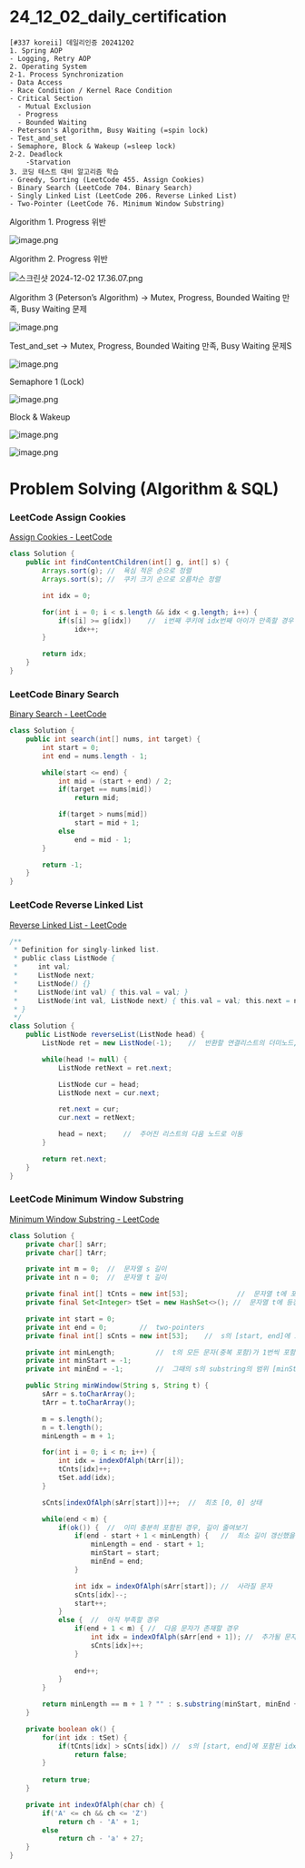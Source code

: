 # 24_12_02_daily_certification

```
[#337 koreii] 데일리인증 20241202
1. Spring AOP
- Logging, Retry AOP
2. Operating System
2-1. Process Synchronization
- Data Access
- Race Condition / Kernel Race Condition
- Critical Section
  - Mutual Exclusion
  - Progress
  - Bounded Waiting
- Peterson's Algorithm, Busy Waiting (=spin lock)
- Test_and_set
- Semaphore, Block & Wakeup (=sleep lock)
2-2. Deadlock
	-Starvation
3. 코딩 테스트 대비 알고리즘 학습
- Greedy, Sorting (LeetCode 455. Assign Cookies)
- Binary Search (LeetCode 704. Binary Search)
- Singly Linked List (LeetCode 206. Reverse Linked List)
- Two-Pointer (LeetCode 76. Minimum Window Substring)
```

Algorithm 1. Progress 위반

![image.png](24_12_02_daily_certification%2014f154b2a3b8803e84dbccc27efb271d/image.png)

Algorithm 2. Progress 위반

![스크린샷 2024-12-02 17.36.07.png](24_12_02_daily_certification%2014f154b2a3b8803e84dbccc27efb271d/%25E1%2584%2589%25E1%2585%25B3%25E1%2584%258F%25E1%2585%25B3%25E1%2584%2585%25E1%2585%25B5%25E1%2586%25AB%25E1%2584%2589%25E1%2585%25A3%25E1%2586%25BA_2024-12-02_17.36.07.png)

Algorithm 3 (Peterson’s Algorithm) → Mutex, Progress, Bounded Waiting 만족, Busy Waiting 문제

![image.png](24_12_02_daily_certification%2014f154b2a3b8803e84dbccc27efb271d/image%201.png)

Test_and_set → Mutex, Progress, Bounded Waiting 만족, Busy Waiting 문제S

![image.png](24_12_02_daily_certification%2014f154b2a3b8803e84dbccc27efb271d/image%202.png)

Semaphore 1 (Lock)

![image.png](24_12_02_daily_certification%2014f154b2a3b8803e84dbccc27efb271d/image%203.png)

Block & Wakeup

![image.png](24_12_02_daily_certification%2014f154b2a3b8803e84dbccc27efb271d/image%204.png)

![image.png](24_12_02_daily_certification%2014f154b2a3b8803e84dbccc27efb271d/image%205.png)

# Problem Solving (Algorithm & SQL)

### LeetCode **Assign Cookies**

[Assign Cookies - LeetCode](https://leetcode.com/problems/assign-cookies/description/)

```java
class Solution {
    public int findContentChildren(int[] g, int[] s) {
        Arrays.sort(g); //  욕심 적은 순으로 정렬
        Arrays.sort(s); //  쿠키 크기 순으로 오름차순 정렬

        int idx = 0;

        for(int i = 0; i < s.length && idx < g.length; i++) {
            if(s[i] >= g[idx])    //  i번째 쿠키에 idx번째 아이가 만족할 경우
                idx++;
        }

        return idx;
    }
}
```

### LeetCode Binary Search

[Binary Search - LeetCode](https://leetcode.com/problems/binary-search/description/)

```java
class Solution {
    public int search(int[] nums, int target) {
        int start = 0;
        int end = nums.length - 1;

        while(start <= end) {
            int mid = (start + end) / 2;
            if(target == nums[mid])
                return mid;

            if(target > nums[mid])
                start = mid + 1;
            else
                end = mid - 1;
        }

        return -1;
    }
}
```

### LeetCode **Reverse Linked List**

[Reverse Linked List - LeetCode](https://leetcode.com/problems/reverse-linked-list/description/)

```java
/**
 * Definition for singly-linked list.
 * public class ListNode {
 *     int val;
 *     ListNode next;
 *     ListNode() {}
 *     ListNode(int val) { this.val = val; }
 *     ListNode(int val, ListNode next) { this.val = val; this.next = next; }
 * }
 */
class Solution {
    public ListNode reverseList(ListNode head) {
        ListNode ret = new ListNode(-1);    //  반환할 연결리스트의 더미노드, head는 ret.next임

        while(head != null) {
            ListNode retNext = ret.next;

            ListNode cur = head;
            ListNode next = cur.next;

            ret.next = cur;
            cur.next = retNext;

            head = next;    //  주어진 리스트의 다음 노드로 이동
        }

        return ret.next;
    }
}
```

### LeetCode **Minimum Window Substring**

[Minimum Window Substring - LeetCode](https://leetcode.com/problems/minimum-window-substring/description/)

```java
class Solution {
    private char[] sArr;
    private char[] tArr;

    private int m = 0;  //  문자열 s 길이
    private int n = 0;  //  문자열 t 길이

    private final int[] tCnts = new int[53];            //  문자열 t에 포함된 각 문자의 등장 횟수
    private final Set<Integer> tSet = new HashSet<>(); //  문자열 t에 등장하는 문자 종류 ('A' - 'Z' : 1 ~ 26, 'a' - 'z' : 27 ~ 52)  

    private int start = 0;
    private int end = 0;        //  two-pointers
    private final int[] sCnts = new int[53];    //  s의 [start, end]에 포함된 각 문자의 등장 횟수

    private int minLength;          //  t의 모든 문자(중복 포함)가 1번씩 포함되게 하는 s의 substring의 최소 길이
    private int minStart = -1;
    private int minEnd = -1;        //  그때의 s의 substring의 범위 [minStart, minEnd]

    public String minWindow(String s, String t) {
        sArr = s.toCharArray();
        tArr = t.toCharArray();

        m = s.length();
        n = t.length();
        minLength = m + 1;

        for(int i = 0; i < n; i++) {
            int idx = indexOfAlph(tArr[i]);
            tCnts[idx]++;
            tSet.add(idx);
        }

        sCnts[indexOfAlph(sArr[start])]++;  //  최초 [0, 0] 상태

        while(end < m) {
            if(ok()) {  //  이미 충분히 포함된 경우, 길이 줄여보기
                if(end - start + 1 < minLength) {   //  최소 길이 갱신했을 경우
                    minLength = end - start + 1;
                    minStart = start;
                    minEnd = end;
                }

                int idx = indexOfAlph(sArr[start]); //  사라질 문자
                sCnts[idx]--;
                start++;
            }
            else {  //  아직 부족할 경우
                if(end + 1 < m) { //  다음 문자가 존재할 경우
                    int idx = indexOfAlph(sArr[end + 1]); //  추가될 문자
                    sCnts[idx]++;
                }
                
                end++;
            }
        }

        return minLength == m + 1 ? "" : s.substring(minStart, minEnd + 1);
    }

    private boolean ok() {
        for(int idx : tSet) {
            if(tCnts[idx] > sCnts[idx]) //  s의 [start, end]에 포함된 idx 문자 개수가 t에 포함된 것보다 부족할 경우
                return false;
        }
        
        return true;
    }

    private int indexOfAlph(char ch) {
        if('A' <= ch && ch <= 'Z')
            return ch - 'A' + 1;
        else
            return ch - 'a' + 27;
    }
}
```
